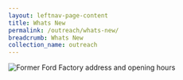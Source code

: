 ```yaml
---
layout: leftnav-page-content
title: Whats New
permalink: /outreach/whats-new/
breadcrumb: Whats New
collection_name: outreach
---
```


![Former Ford Factory address and opening hours](http://www.nas.gov.sg/portals/1/NAS%20banner%20low%20res%20v2.jpg)